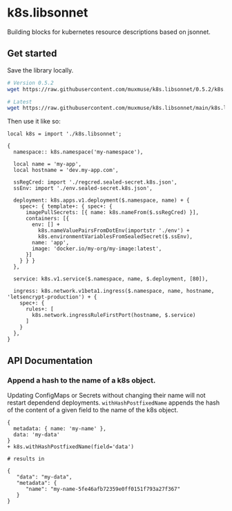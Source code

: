 # k8s.libsonnet

Building blocks for kubernetes resource descriptions based on jsonnet.

## Get started

Save the library locally.

``` bash
# Version 0.5.2
wget https://raw.githubusercontent.com/muxmuse/k8s.libsonnet/0.5.2/k8s.libsonnet

# Latest
wget https://raw.githubusercontent.com/muxmuse/k8s.libsonnet/main/k8s.libsonnet
```

Then use it like so:

``` jsonnet
local k8s = import './k8s.libsonnet';

{
  namespace:: k8s.namespace('my-namespace'),

  local name = 'my-app',
  local hostname = 'dev.my-app.com',
  
  ssRegCred: import './regcred.sealed-secret.k8s.json',
  ssEnv: import './env.sealed-secret.k8s.json',

  deployment: k8s.apps.v1.deployment($.namespace, name) + {
    spec+: { template+: { spec+: { 
      imagePullSecrets: [{ name: k8s.nameFrom($.ssRegCred) }],
      containers: [{
        env: [] + 
          k8s.nameValuePairsFromDotEnv(importstr './env') + 
          k8s.environmentVariablesFromSealedSecret($.ssEnv),
        name: 'app',
        image: 'docker.io/my-org/my-image:latest',
      }]
    } } }
  },

  service: k8s.v1.service($.namespace, name, $.deployment, [80]),

  ingress: k8s.network.v1beta1.ingress($.namespace, name, hostname, 'letsencrypt-production') + {
    spec+: {
      rules+: [
        k8s.network.ingressRuleFirstPort(hostname, $.service)
      ]
    }
  },
}
```

## API Documentation

### Append a hash to the name of a k8s object.

Updating ConfigMaps or Secrets without changing their name will not restart dependend deployments. `withHashPostfixedName` appends the hash of the content of a given field to the name of the k8s object.

``` jsonnet
{ 
  metadata: { name: 'my-name' }, 
  data: 'my-data' 
} 
+ k8s.withHashPostfixedName(field='data')

# results in 

{
   "data": "my-data",
   "metadata": {
      "name": "my-name-5fe46afb72359e0ff0151f793a27f367"
   }
}
```